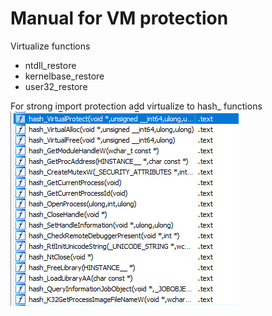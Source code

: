 # Manual for VM protection

Virtualize functions

- ntdll_restore
- kernelbase_restore
- user32_restore

For strong import protection add virtualize to hash_ functions
![hash.png](img/hash.png)